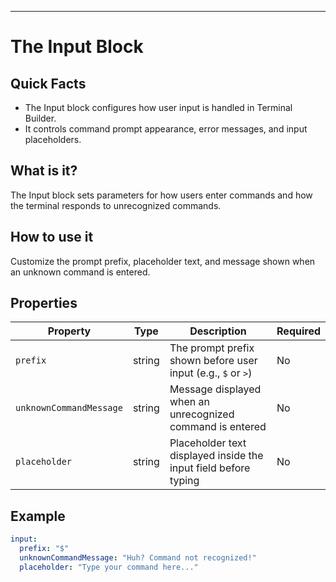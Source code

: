 * * *

# The Input Block

## Quick Facts

- The Input block configures how user input is handled in Terminal Builder.
- It controls command prompt appearance, error messages, and input placeholders.

## What is it?

The Input block sets parameters for how users enter commands and how the terminal responds to unrecognized commands.

## How to use it

Customize the prompt prefix, placeholder text, and message shown when an unknown command is entered.

## Properties

| Property | Type | Description | Required |
| --- | --- | --- | --- |
| `prefix` | string | The prompt prefix shown before user input (e.g., `$` or `>`) | No |
| `unknownCommandMessage` | string | Message displayed when an unrecognized command is entered | No |
| `placeholder` | string | Placeholder text displayed inside the input field before typing | No |


## Example
```yaml
input:
  prefix: "$"
  unknownCommandMessage: "Huh? Command not recognized!"
  placeholder: "Type your command here..."
```